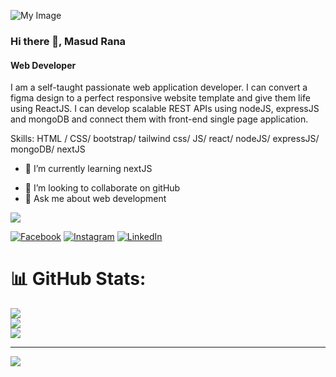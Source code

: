 ![My Image]([https://scontent.fdac138-2.fna.fbcdn.net/v/t39.30808-6/347431937_550761493930870_2194950301964668114_n.png?_nc_cat=102&ccb=1-7&_nc_sid=e3f864&_nc_ohc=qr9VGFXO8wcAX_i-lLV&_nc_ht=scontent.fdac138-2.fna&oh=00_AfBaP20jCLs0ObeGXhoIltcrdJ30rIT7Vxjs00xLlaoTuA](https://media.licdn.com/dms/image/D5616AQFm6OVFP4liPA/profile-displaybackgroundimage-shrink_350_1400/0/1687586619023?e=1712188800&v=beta&t=C43eaE_oXpEXxZaonWJs_-E0jBF1w0kSMKnYVYGdy7o)&oe=64C15249)

### Hi there 👋, Masud Rana
#### Web Developer

I am a self-taught passionate web application developer. I can convert a figma design to a perfect responsive website template and give them life using ReactJS. I can develop scalable REST APIs using nodeJS, expressJS and mongoDB and connect them with front-end single page application.


Skills:  HTML / CSS/ bootstrap/ tailwind css/ JS/ react/ nodeJS/ expressJS/ mongoDB/ nextJS

- 🌱 I’m currently learning nextJS
<!-- Proudly created with GPRM ( https://gprm.itsvg.in ) -->
- 👯 I’m looking to collaborate on gitHub 
- 💬 Ask me about web development

[![](https://visitcount.itsvg.in/api?id=mrana565&icon=0&color=0)](https://visitcount.itsvg.in)


[![Facebook](https://img.shields.io/badge/Facebook-%231877F2.svg?logo=Facebook&logoColor=white)](https://facebook.com/https://www.facebook.com/M.Rana552) [![Instagram](https://img.shields.io/badge/Instagram-%23E4405F.svg?logo=Instagram&logoColor=white)](https://instagram.com/https://www.instagram.com/masud0586/) [![LinkedIn](https://img.shields.io/badge/LinkedIn-%230077B5.svg?logo=linkedin&logoColor=white)](https://linkedin.com/in/https://www.linkedin.com/in/masud552/) 

# 📊 GitHub Stats:
![](https://github-readme-stats.vercel.app/api?username=mrana565&theme=dark&hide_border=false&include_all_commits=false&count_private=false)<br/>
![](https://github-readme-streak-stats.herokuapp.com/?user=mrana565&theme=dark&hide_border=false)<br/>
![](https://github-readme-stats.vercel.app/api/top-langs/?username=mrana565&theme=dark&hide_border=false&include_all_commits=false&count_private=false&layout=compact)

---
[![](https://visitcount.itsvg.in/api?id=mrana565&icon=0&color=0)](https://visitcount.itsvg.in)



